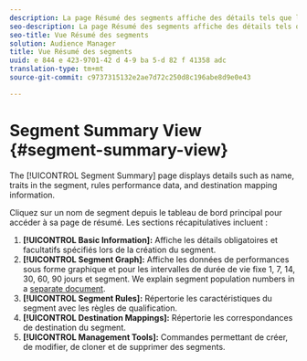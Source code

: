 ```yaml
---
description: La page Résumé des segments affiche des détails tels que le nom, les caractéristiques dans le segment, les règles, les données de performances et les informations de mappage de destination.
seo-description: La page Résumé des segments affiche des détails tels que le nom, les caractéristiques dans le segment, les règles, les données de performances et les informations de mappage de destination.
seo-title: Vue Résumé des segments
solution: Audience Manager
title: Vue Résumé des segments
uuid: e 844 e 423-9701-42 d 4-9 ba 5-d 82 f 41358 adc
translation-type: tm+mt
source-git-commit: c9737315132e2ae7d72c250d8c196abe8d9e0e43

---
```



# Segment Summary View {#segment-summary-view}

The [!UICONTROL Segment Summary] page displays details such as name, traits in the segment, rules performance data, and destination mapping information.

Cliquez sur un nom de segment depuis le tableau de bord principal pour accéder à sa page de résumé. Les sections récapitulatives incluent :

1. **[!UICONTROL Basic Information]:** Affiche les détails obligatoires et facultatifs spécifiés lors de la création du segment.
1. **[!UICONTROL Segment Graph]:** Affiche les données de performances sous forme graphique et pour les intervalles de durée de vie fixe 1, 7, 14, 30, 60, 90 jours et segment. We explain segment population numbers in a [separate document](../../features/segments/segment-builder-data.md).
1. **[!UICONTROL Segment Rules]:** Répertorie les caractéristiques du segment avec les règles de qualification.
1. **[!UICONTROL Destination Mappings]:** Répertorie les correspondances de destination du segment.
1. **[!UICONTROL Management Tools]:** Commandes permettant de créer, de modifier, de cloner et de supprimer des segments.